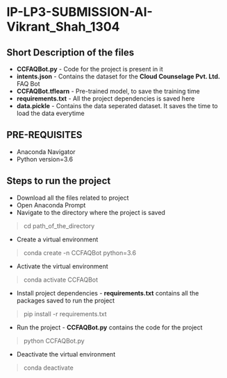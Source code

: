 # IP-LP3-SUBMISSION-AI-Vikrant_Shah_1304

## Short Description of the files
- **CCFAQBot.py** - Code for the project is present in it
- **intents.json** - Contains the dataset for the **Cloud Counselage Pvt. Ltd.** FAQ Bot
- **CCFAQBot.tflearn** - Pre-trained model, to save the training time
- **requirements.txt** - All the project dependencies is saved here
- **data.pickle** - Contains the data seperated dataset. It saves the time to load the data everytime

## PRE-REQUISITES
- Anaconda Navigator
- Python version=3.6

## Steps to run the project
- Download all the files related to project
- Open Anaconda Prompt
- Navigate to the directory where the project is saved
> cd path_of_the_directory

- Create a virtual environment
> conda create -n CCFAQBot python=3.6

- Activate the virtual environment
> conda activate CCFAQBot

- Install project dependencies - **requirements.txt** contains all the packages saved to run the project
> pip install -r requirements.txt

- Run the project - **CCFAQBot.py** contains the code for the project
> python CCFAQBot.py

- Deactivate the virtual environment
> conda deactivate
